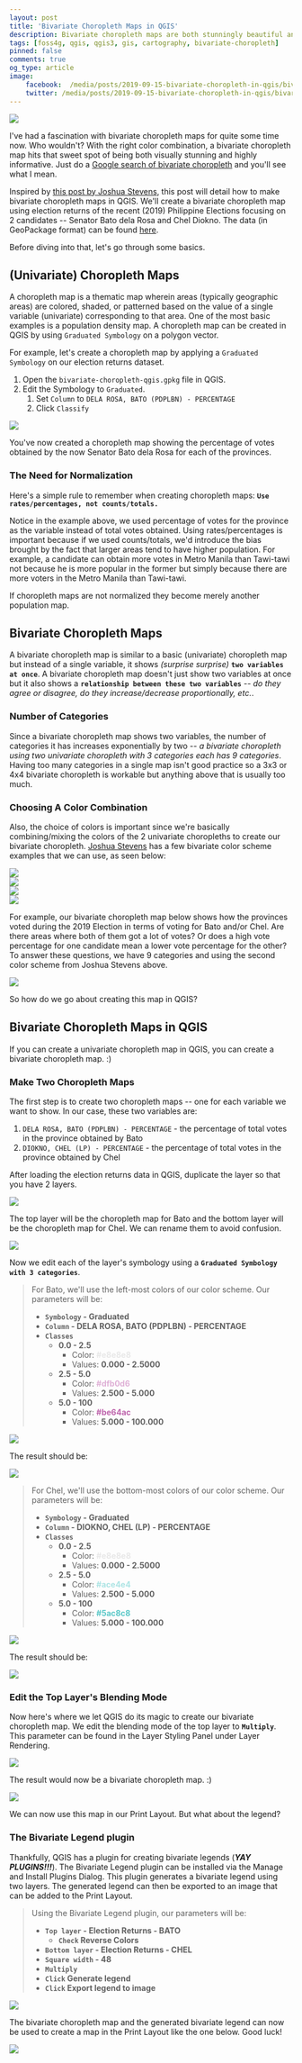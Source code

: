 ```yaml
---
layout: post
title: 'Bivariate Choropleth Maps in QGIS'
description: Bivariate choropleth maps are both stunningly beautiful and informative. Here's how you can create them in QGIS.
tags: [foss4g, qgis, qgis3, gis, cartography, bivariate-choropleth]
pinned: false
comments: true
og_type: article
image:
    facebook:  /media/posts/2019-09-15-bivariate-choropleth-in-qgis/bivariate-choropleth-banner.png
    twitter: /media/posts/2019-09-15-bivariate-choropleth-in-qgis/bivariate-choropleth-banner.png
---
```


<div class='col-lg-12 img-container'><img class='img-fluid post-img img-shadow' src='{{ site.baseurl }}/media/posts/2019-09-15-bivariate-choropleth-in-qgis/bivariate-choropleth-banner.png'></div>

I've had a fascination with bivariate choropleth maps for quite some time now. Who wouldn't? With the right color combination, a bivariate choropleth map hits that sweet spot of being both visually stunning and highly informative. Just do a [Google search of bivariate choropleth](https://www.google.com/search?q=Bivariate+Choropleth&source=lnms&tbm=isch&sa=X&ved=0ahUKEwiqlYS8kOnkAhUpK6YKHRZcDLAQ_AUIEigB&biw=1920&bih=980) and you'll see what I mean.

Inspired by [this post by Joshua Stevens](https://www.joshuastevens.net/cartography/make-a-bivariate-choropleth-map/), this post will detail how to make bivariate choropleth maps in QGIS. We'll create a bivariate choropleth map using election returns of the recent (2019) Philippine Elections focusing on 2 candidates -- Senator Bato dela Rosa and Chel Diokno. The data (in GeoPackage format) can be found [here](http://bit.ly/data-bivariate-choropleth-in-qgis-1).

Before diving into that, let's go through some basics.

## (Univariate) Choropleth Maps
A choropleth map is a thematic map wherein areas (typically geographic areas) are colored, shaded, or patterned based on the value of a single variable (univariate) corresponding to that area. One of the most basic examples is a population density map. A choropleth map can be created in QGIS by using ```Graduated Symbology``` on a polygon vector.

For example, let's create a choropleth map by applying a ```Graduated Symbology``` on our election returns dataset.
1. Open the ```bivariate-choropleth-qgis.gpkg``` file in QGIS.
2. Edit the Symbology to ```Graduated```.
    1. Set ```Column``` to ```DELA ROSA, BATO (PDPLBN) - PERCENTAGE```
    2. Click ```Classify```

<div class='col-lg-12 img-container'><img class='img-fluid post-img img-shadow' src='{{ site.baseurl }}/media/posts/2019-09-15-bivariate-choropleth-in-qgis/choro-01.gif'></div>

You've now created a choropleth map showing the percentage of votes obtained by the now Senator Bato dela Rosa for each of the provinces.

### The Need for Normalization
Here's a simple rule to remember when creating choropleth maps: **```Use rates/percentages, not counts/totals.```**

Notice in the example above, we used percentage of votes for the province as the variable instead of total votes obtained. Using rates/percentages is important because if we used counts/totals, we'd introduce the bias brought by the fact that larger areas tend to have higher population. For example, a candidate can obtain more votes in Metro Manila than Tawi-tawi not because he is more popular in the former but simply because there are more voters in the Metro Manila than Tawi-tawi.

If choropleth maps are not normalized they become merely another population map.

## Bivariate Choropleth Maps
A bivariate choropleth map is similar to a basic (univariate) choropleth map but instead of a single variable, it shows *(surprise surprise)* **```two variables at once```**. A bivariate choropleth map doesn't just show two variables at once but it also shows a **```relationship between these two variables```** -- *do they agree or disagree, do they increase/decrease proportionally, etc.*.

### Number of Categories
Since a bivariate choropleth map shows two variables, the number of categories it has increases exponentially by two -- *a bivariate choropleth using two univariate choropleth with 3 categories each has 9 categories*. Having too many categories in a single map isn't good practice so a 3x3 or 4x4 bivariate choropleth is workable but anything above that is usually too much.

### Choosing A Color Combination
Also, the choice of colors is important since we're basically combining/mixing the colors of the 2 univariate choropleths to create our bivariate choropleth. [Joshua Stevens](https://www.joshuastevens.net/cartography/make-a-bivariate-choropleth-map/) has a few bivariate color scheme examples that we can use, as seen below:

<div class='row'>
    <div class='col-lg-3 col-md-3 col-sm-6 img-container'><img class='img-fluid post-img img-shadow' src='{{ site.baseurl }}/media/posts/2019-09-15-bivariate-choropleth-in-qgis/js_bivariatePalettes-1.png'></div>
    <div class='col-lg-3 col-md-3 col-sm-6 img-container'><img class='img-fluid post-img img-shadow' src='{{ site.baseurl }}/media/posts/2019-09-15-bivariate-choropleth-in-qgis/js_bivariatePalettes-2.png'></div>
    <div class='col-lg-3 col-md-3 col-sm-6 img-container'><img class='img-fluid post-img img-shadow' src='{{ site.baseurl }}/media/posts/2019-09-15-bivariate-choropleth-in-qgis/js_bivariatePalettes-3.png'></div>
    <div class='col-lg-3 col-md-3 col-sm-6 img-container'><img class='img-fluid post-img img-shadow' src='{{ site.baseurl }}/media/posts/2019-09-15-bivariate-choropleth-in-qgis/js_bivariatePalettes-4.png'></div>
</div>

For example, our bivariate choropleth map below shows how the provinces voted during the 2019 Election in terms of voting for Bato and/or Chel. Are there areas where both of them got a lot of votes? Or does a high vote percentage for one candidate mean a lower vote percentage for the other? To answer these questions, we have 9 categories and using the second color scheme from Joshua Stevens above.

<div class='col-lg-12 img-container'><img class='img-fluid post-img img-shadow' src='{{ site.baseurl }}/media/posts/2019-09-15-bivariate-choropleth-in-qgis/bivariate-choropleth-banner.png'></div>

So how do we go about creating this map in QGIS?

## Bivariate Choropleth Maps in QGIS
If you can create a univariate choropleth map in QGIS, you can create a bivariate choropleth map. :)

### Make Two Choropleth Maps
The first step is to create two choropleth maps -- one for each variable we want to show. In our case, these two variables are:
1. ```DELA ROSA, BATO (PDPLBN) - PERCENTAGE``` - the percentage of total votes in the province obtained by Bato
2. ```DIOKNO, CHEL (LP) - PERCENTAGE``` - the percentage of total votes in the province obtained by Chel

After loading the election returns data in QGIS, duplicate the layer so that you have 2 layers.

<div class='col-lg-12 img-container'><img class='img-fluid post-img img-shadow' src='{{ site.baseurl }}/media/posts/2019-09-15-bivariate-choropleth-in-qgis/biva-01.png'></div>

The top layer will be the choropleth map for Bato and the bottom layer will be the choropleth map for Chel. We can rename them to avoid confusion.

<div class='col-lg-12 img-container'><img class='img-fluid post-img img-shadow' src='{{ site.baseurl }}/media/posts/2019-09-15-bivariate-choropleth-in-qgis/biva-02.png'></div>

Now we edit each of the layer's symbology using a **```Graduated Symbology with 3 categories```**.

>For Bato, we'll use the left-most colors of our color scheme. Our parameters will be:
>
>* **```Symbology``` - Graduated**
>* **```Column``` - DELA ROSA, BATO (PDPLBN) - PERCENTAGE**
>* **```Classes```**
>   * **0.0 - 2.5**
>       * Color: **<span style='color:#e8e8e8'>#e8e8e8</span>**
>       * Values: **0.000 - 2.5000**
>   * **2.5 - 5.0**
>       * Color: **<span style='color:#dfb0d6'>#dfb0d6</span>**
>       * Values: **2.500 - 5.000**
>   * **5.0 - 100**
>       * Color: **<span style='color:#be64ac'>#be64ac</span>**
>       * Values: **5.000 - 100.000**
>

<div class='col-lg-12 img-container'><img class='img-fluid post-img img-shadow' src='{{ site.baseurl }}/media/posts/2019-09-15-bivariate-choropleth-in-qgis/styles-bato.png'></div>

The result should be:
<div class='col-lg-12 img-container'><img class='img-fluid post-img img-shadow' src='{{ site.baseurl }}/media/posts/2019-09-15-bivariate-choropleth-in-qgis/styles-bato-0.png'></div>

>For Chel, we'll use the bottom-most colors of our color scheme. Our parameters will be:
>
>* **```Symbology``` - Graduated**
>* **```Column``` - DIOKNO, CHEL (LP) - PERCENTAGE**
>* **```Classes```**
>   * **0.0 - 2.5**
>       * Color: **<span style='color:#e8e8e8'>#e8e8e8</span>**
>       * Values: **0.000 - 2.5000**
>   * **2.5 - 5.0**
>       * Color: **<span style='color:#ace4e4'>#ace4e4</span>**
>       * Values: **2.500 - 5.000**
>   * **5.0 - 100**
>       * Color: **<span style='color:#5ac8c8'>#5ac8c8</span>**
>       * Values: **5.000 - 100.000**
>

<div class='col-lg-12 img-container'><img class='img-fluid post-img img-shadow' src='{{ site.baseurl }}/media/posts/2019-09-15-bivariate-choropleth-in-qgis/styles-chel.png'></div>

The result should be:
<div class='col-lg-12 img-container'><img class='img-fluid post-img img-shadow' src='{{ site.baseurl }}/media/posts/2019-09-15-bivariate-choropleth-in-qgis/styles-chel-0.png'></div>

### Edit the Top Layer's Blending Mode
Now here's where we let QGIS do its magic to create our bivariate choropleth map. We edit the blending mode of the top layer to **```Multiply```**. This parameter can be found in the Layer Styling Panel under Layer Rendering.

<div class='col-lg-12 img-container'><img class='img-fluid post-img img-shadow' src='{{ site.baseurl }}/media/posts/2019-09-15-bivariate-choropleth-in-qgis/styles-biva.png'></div>

The result would now be a bivariate choropleth map. :)

<div class='col-lg-12 img-container'><img class='img-fluid post-img img-shadow' src='{{ site.baseurl }}/media/posts/2019-09-15-bivariate-choropleth-in-qgis/styles-biva-0.png'></div>

We can now use this map in our Print Layout. But what about the legend?

### The Bivariate Legend plugin
Thankfully, QGIS has a plugin for creating bivariate legends (**_YAY PLUGINS!!!_**). The Bivariate Legend plugin can be installed via the Manage and Install Plugins Dialog. This plugin generates a bivariate legend using two layers. The generated legend can then be exported to an image that can be added to the Print Layout.

>Using the Bivariate Legend plugin, our parameters will be:
>
>* **```Top layer``` - Election Returns - BATO**
>   * **```Check``` Reverse Colors**
>* **```Bottom layer``` - Election Returns - CHEL**
>* **```Square width``` -  48**
>* **```Multiply```**
>* **```Click``` Generate legend**
>* **```Click``` Export legend to image**
>
<div class='col-lg-12 img-container'><img class='img-fluid post-img img-shadow' src='{{ site.baseurl }}/media/posts/2019-09-15-bivariate-choropleth-in-qgis/styles-legend.png'></div>

The bivariate choropleth map and the generated bivariate legend can now be used to create a map in the Print Layout like the one below. Good luck!

<div class='col-lg-12 img-container'><img class='img-fluid post-img img-shadow' src='{{ site.baseurl }}/media/posts/2019-09-15-bivariate-choropleth-in-qgis/bivariate-choropleth-banner.png'></div>
